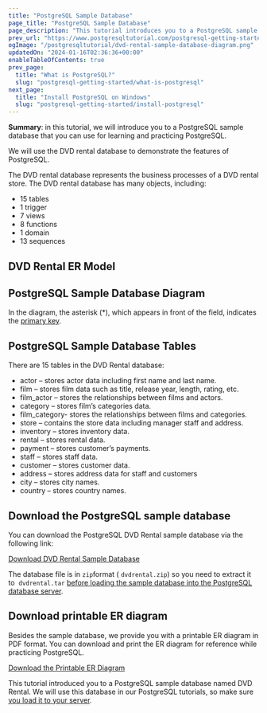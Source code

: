 ```yaml
---
title: "PostgreSQL Sample Database"
page_title: "PostgreSQL Sample Database"
page_description: "This tutorial introduces you to a PostgreSQL sample database that you can use for learning and practicing with PostgreSQL."
prev_url: "https://www.postgresqltutorial.com/postgresql-getting-started/postgresql-sample-database/"
ogImage: "/postgresqltutorial/dvd-rental-sample-database-diagram.png"
updatedOn: "2024-01-16T02:36:36+00:00"
enableTableOfContents: true
prev_page: 
  title: "What is PostgreSQL?"
  slug: "postgresql-getting-started/what-is-postgresql"
next_page: 
  title: "Install PostgreSQL on Windows"
  slug: "postgresql-getting-started/install-postgresql"
---
```





**Summary**: in this tutorial, we will introduce you to a PostgreSQL sample database that you can use for learning and practicing PostgreSQL.

We will use the DVD rental database to demonstrate the features of PostgreSQL.

The DVD rental database represents the business processes of a DVD rental store. The DVD rental database has many objects, including:

* 15 tables
* 1 trigger
* 7 views
* 8 functions
* 1 domain
* 13 sequences


## DVD Rental ER Model


## PostgreSQL Sample Database Diagram

In the diagram, the asterisk (\*), which appears in front of the field, indicates the [primary key](../postgresql-tutorial/postgresql-primary-key).


## PostgreSQL Sample Database Tables

There are 15 tables in the DVD Rental database:

* actor – stores actor data including first name and last name.
* film – stores film data such as title, release year, length, rating, etc.
* film\_actor – stores the relationships between films and actors.
* category – stores film’s categories data.
* film\_category\- stores the relationships between films and categories.
* store – contains the store data including manager staff and address.
* inventory – stores inventory data.
* rental – stores rental data.
* payment – stores customer’s payments.
* staff – stores staff data.
* customer – stores customer data.
* address – stores address data for staff and customers
* city – stores city names.
* country – stores country names.


## Download the PostgreSQL sample database

You can download the PostgreSQL DVD Rental sample database via the following link:

[Download DVD Rental Sample Database](/postgresqltutorial/dvdrental.zip)

The database file is in `zip`format ( `dvdrental.zip`) so you need to extract it to  `dvdrental.tar` [before loading the sample database into the PostgreSQL database server](load-postgresql-sample-database "Load PostgreSQL Sample Database").


## Download printable ER diagram

Besides the sample database, we provide you with a printable ER diagram in PDF format. You can download and print the ER diagram for reference while practicing PostgreSQL.

[Download the Printable ER Diagram](/postgresqltutorial/printable-postgresql-sample-database-diagram.pdf)

This tutorial introduced you to a PostgreSQL sample database named DVD Rental. We will use this database in our PostgreSQL tutorials, so make sure [you load it to your server](load-postgresql-sample-database).

